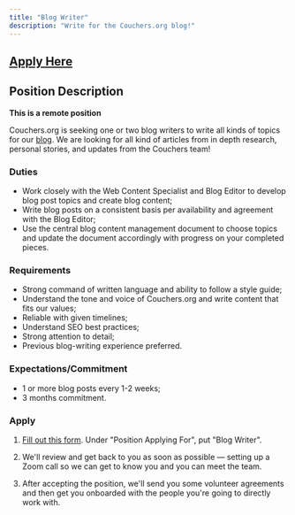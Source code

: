 ```yaml
---
title: "Blog Writer"
description: "Write for the Couchers.org blog!"
---
```


## [Apply Here](/volunteer/form)

## Position Description

**This is a remote position**

Couchers.org is seeking one or two blog writers to write all kinds of topics for our [blog](/blog). We are looking for all kind of articles from in depth research, personal stories, and updates from the Couchers team!

### Duties 

- Work closely with the Web Content Specialist and Blog Editor to develop blog post topics and create blog content;
- Write blog posts on a consistent basis per availability and agreement with the Blog Editor;
- Use the central blog content management document to choose topics and update the document accordingly with progress on your completed pieces.

### Requirements

- Strong command of written language and ability to follow a style guide;
- Understand the tone and voice of Couchers.org and write content that fits our values;
- Reliable with given timelines;
- Understand SEO best practices;
- Strong attention to detail;
- Previous blog-writing experience preferred.

### Expectations/Commitment

- 1 or more blog posts every 1-2 weeks;
- 3 months commitment.

### Apply

1. [Fill out this form](/volunteer/form). Under "Position Applying For", put "Blog Writer".

2. We'll review and get back to you as soon as possible — setting up a Zoom call so we can get to know you and you can meet the team.

3. After accepting the position, we'll send you some volunteer agreements and then get you onboarded with the people you're going to directly work with.
